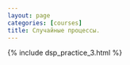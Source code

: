 ```yaml
---
layout: page
categories: [courses]
title: Случайные процессы.
---
```


{% include dsp_practice_3.html %}
